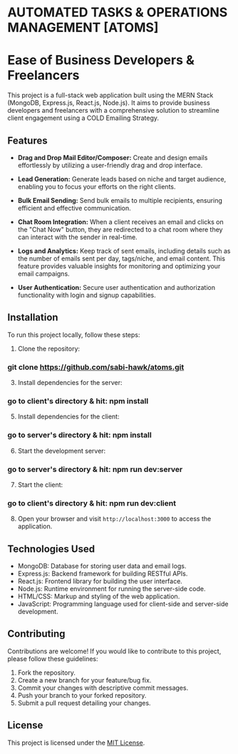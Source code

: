 # AUTOMATED TASKS & OPERATIONS MANAGEMENT [ATOMS]


# Ease of Business Developers & Freelancers

This project is a full-stack web application built using the MERN Stack (MongoDB, Express.js, React.js, Node.js). It aims to provide business developers and freelancers with a comprehensive solution to streamline client engagement using a COLD Emailing Strategy.

## Features

- **Drag and Drop Mail Editor/Composer:** Create and design emails effortlessly by utilizing a user-friendly drag and drop interface.

- **Lead Generation:** Generate leads based on niche and target audience, enabling you to focus your efforts on the right clients.

- **Bulk Email Sending:** Send bulk emails to multiple recipients, ensuring efficient and effective communication.

- **Chat Room Integration:** When a client receives an email and clicks on the "Chat Now" button, they are redirected to a chat room where they can interact with the sender in real-time.

- **Logs and Analytics:** Keep track of sent emails, including details such as the number of emails sent per day, tags/niche, and email content. This feature provides valuable insights for monitoring and optimizing your email campaigns.

- **User Authentication:** Secure user authentication and authorization functionality with login and signup capabilities.

## Installation

To run this project locally, follow these steps:

1. Clone the repository:
### git clone https://github.com/sabi-hawk/atoms.git

3. Install dependencies for the server:
### go to client's directory & hit: npm install

5. Install dependencies for the client:
### go to server's directory & hit: npm install

6. Start the development server:
### go to server's directory & hit: npm run dev:server

7. Start the client:
### go to client's directory & hit: npm run dev:client


8. Open your browser and visit `http://localhost:3000` to access the application.

## Technologies Used

- MongoDB: Database for storing user data and email logs.
- Express.js: Backend framework for building RESTful APIs.
- React.js: Frontend library for building the user interface.
- Node.js: Runtime environment for running the server-side code.
- HTML/CSS: Markup and styling of the web application.
- JavaScript: Programming language used for client-side and server-side development.

## Contributing

Contributions are welcome! If you would like to contribute to this project, please follow these guidelines:

1. Fork the repository.
2. Create a new branch for your feature/bug fix.
3. Commit your changes with descriptive commit messages.
4. Push your branch to your forked repository.
5. Submit a pull request detailing your changes.

## License

This project is licensed under the [MIT License](LICENSE).
